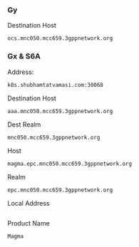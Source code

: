 ### Gy

Destination Host
```
ocs.mnc050.mcc659.3gppnetwork.org
```

### Gx & S6A

Address:
```
k8s.shubhamtatvamasi.com:30068
```

Destination Host
```
aaa.mnc050.mcc659.3gppnetwork.org
```

Dest Realm
```
mnc050.mcc659.3gppnetwork.org
```

Host
```
magma.epc.mnc050.mcc659.3gppnetwork.org
```

Realm
```
epc.mnc050.mcc659.3gppnetwork.org
```

Local Address
```

```

Product Name
```
Magma
```
